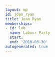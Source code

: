 ```yaml
---
layout: mp
id: joan_ryan
title: Joan Ryan
memberships:
- id: lab
  name: Labour Party
  start: 
  end: '2010-03-30'
autogenerated: true
---
```

